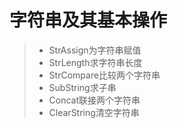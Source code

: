 #  字符串及其基本操作

>* StrAssign为字符串赋值
>* StrLength求字符串长度
>* StrCompare比较两个字符串
>* SubString求子串
>* Concat联接两个字符串
>* ClearString清空字符串
